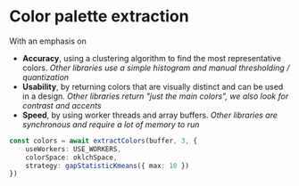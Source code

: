 # Color palette extraction

With an emphasis on 
- **Accuracy**, using a clustering algorithm to find the most representative colors.
  *Other libraries use a simple histogram and manual thresholding / quantization*
- **Usability**, by returning colors that are visually distinct and can be used in a design.
  *Other libraries return "just the main colors", we also look for contrast and accents*
- **Speed**, by using worker threads and array buffers.
  *Other libraries are synchronous and require a lot of memory to run*


```ts
const colors = await extractColors(buffer, 3, {
	useWorkers: USE_WORKERS,
	colorSpace: oklchSpace,
	strategy: gapStatisticKmeans({ max: 10 })
})
```